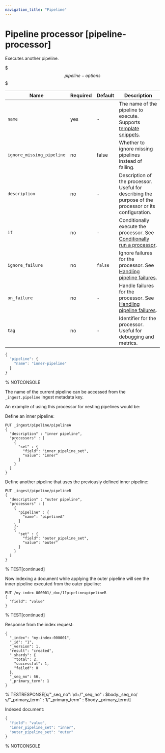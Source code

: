 ```yaml
---
navigation_title: "Pipeline"
---
```


# Pipeline processor [pipeline-processor]


Executes another pipeline.

$$$pipeline-options$$$

| Name | Required | Default | Description |
| --- | --- | --- | --- |
| `name` | yes | - | The name of the pipeline to execute. Supports [template snippets](ingest.md#template-snippets). |
| `ignore_missing_pipeline` | no | false | Whether to ignore missing pipelines instead of failing. |
| `description` | no | - | Description of the processor. Useful for describing the purpose of the processor or its configuration. |
| `if` | no | - | Conditionally execute the processor. See [Conditionally run a processor](ingest.md#conditionally-run-processor). |
| `ignore_failure` | no | `false` | Ignore failures for the processor. See [Handling pipeline failures](ingest.md#handling-pipeline-failures). |
| `on_failure` | no | - | Handle failures for the processor. See [Handling pipeline failures](ingest.md#handling-pipeline-failures). |
| `tag` | no | - | Identifier for the processor. Useful for debugging and metrics. |

```js
{
  "pipeline": {
    "name": "inner-pipeline"
  }
}
```

%  NOTCONSOLE

The name of the current pipeline can be accessed from the `_ingest.pipeline` ingest metadata key.

An example of using this processor for nesting pipelines would be:

Define an inner pipeline:

```console
PUT _ingest/pipeline/pipelineA
{
  "description" : "inner pipeline",
  "processors" : [
    {
      "set" : {
        "field": "inner_pipeline_set",
        "value": "inner"
      }
    }
  ]
}
```

Define another pipeline that uses the previously defined inner pipeline:

```console
PUT _ingest/pipeline/pipelineB
{
  "description" : "outer pipeline",
  "processors" : [
    {
      "pipeline" : {
        "name": "pipelineA"
      }
    },
    {
      "set" : {
        "field": "outer_pipeline_set",
        "value": "outer"
      }
    }
  ]
}
```

%  TEST[continued]

Now indexing a document while applying the outer pipeline will see the inner pipeline executed from the outer pipeline:

```console
PUT /my-index-000001/_doc/1?pipeline=pipelineB
{
  "field": "value"
}
```

%  TEST[continued]

Response from the index request:

```console-result
{
  "_index": "my-index-000001",
  "_id": "1",
  "_version": 1,
  "result": "created",
  "_shards": {
    "total": 2,
    "successful": 1,
    "failed": 0
  },
  "_seq_no": 66,
  "_primary_term": 1
}
```

%  TESTRESPONSE[s/"_seq_no": \d+/"_seq_no" : $body._seq_no/ s/"_primary_term" : 1/"_primary_term" : $body._primary_term/]

Indexed document:

```js
{
  "field": "value",
  "inner_pipeline_set": "inner",
  "outer_pipeline_set": "outer"
}
```

%  NOTCONSOLE

